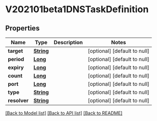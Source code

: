 # V202101beta1DNSTaskDefinition
## Properties

Name | Type | Description | Notes
------------ | ------------- | ------------- | -------------
**target** | [**String**](string.md) |  | [optional] [default to null]
**period** | [**Long**](long.md) |  | [optional] [default to null]
**expiry** | [**Long**](long.md) |  | [optional] [default to null]
**count** | [**Long**](long.md) |  | [optional] [default to null]
**port** | [**Long**](long.md) |  | [optional] [default to null]
**type** | [**String**](string.md) |  | [optional] [default to null]
**resolver** | [**String**](string.md) |  | [optional] [default to null]

[[Back to Model list]](../README.md#documentation-for-models) [[Back to API list]](../README.md#documentation-for-api-endpoints) [[Back to README]](../README.md)


